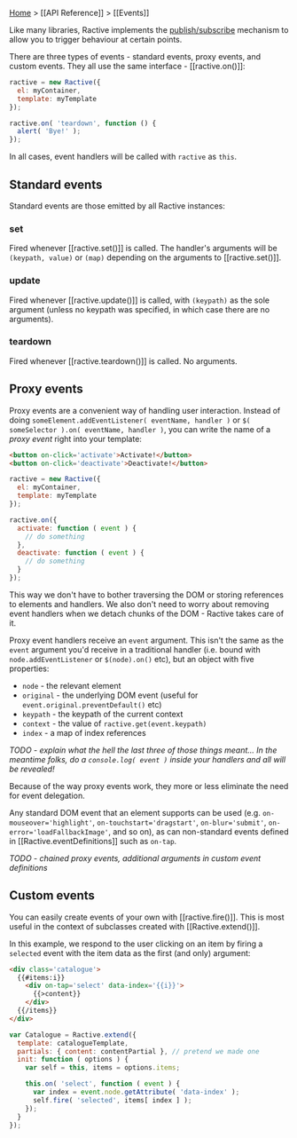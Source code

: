 [Home](ractive-js-documentation) > [[API Reference]] > [[Events]]

Like many libraries, Ractive implements the [publish/subscribe](http://addyosmani.com/blog/understanding-the-publishsubscribe-pattern-for-greater-javascript-scalability/) mechanism to allow you to trigger behaviour at certain points.

There are three types of events - standard events, proxy events, and custom events. They all use the same interface - [[ractive.on()]]:

```js
ractive = new Ractive({
  el: myContainer,
  template: myTemplate
});

ractive.on( 'teardown', function () {
  alert( 'Bye!' );
});
```

In all cases, event handlers will be called with `ractive` as `this`.

## Standard events

Standard events are those emitted by all Ractive instances:

### set

Fired whenever [[ractive.set()]] is called. The handler's arguments will be `(keypath, value)` or `(map)` depending on the arguments to [[ractive.set()]].

### update

Fired whenever [[ractive.update()]] is called, with `(keypath)` as the sole argument (unless no keypath was specified, in which case there are no arguments).

### teardown

Fired whenever [[ractive.teardown()]] is called. No arguments.


## Proxy events

Proxy events are a convenient way of handling user interaction. Instead of doing `someElement.addEventListener( eventName, handler )` or `$( someSelector ).on( eventName, handler )`, you can write the name of a *proxy event* right into your template:

```html
<button on-click='activate'>Activate!</button>
<button on-click='deactivate'>Deactivate!</button>
```

```js
ractive = new Ractive({
  el: myContainer,
  template: myTemplate
});

ractive.on({
  activate: function ( event ) {
    // do something
  },
  deactivate: function ( event ) {
    // do something
  }
});
```

This way we don't have to bother traversing the DOM or storing references to elements and handlers. We also don't need to worry about removing event handlers when we detach chunks of the DOM - Ractive takes care of it.

Proxy event handlers receive an `event` argument. This isn't the same as the `event` argument you'd receive in a traditional handler (i.e. bound with `node.addEventListener` or `$(node).on()` etc), but an object with five properties:

* `node` - the relevant element
* `original` - the underlying DOM event (useful for `event.original.preventDefault()` etc)
* `keypath` - the keypath of the current context
* `context` - the value of `ractive.get(event.keypath)`
* `index` - a map of index references

*TODO - explain what the hell the last three of those things meant... In the meantime folks, do a `console.log( event )` inside your handlers and all will be revealed!*

Because of the way proxy events work, they more or less eliminate the need for event delegation.

Any standard DOM event that an element supports can be used (e.g. `on-mouseover='highlight'`, `on-touchstart='dragstart'`, `on-blur='submit'`, `on-error='loadFallbackImage'`, and so on), as can non-standard events defined in [[Ractive.eventDefinitions]] such as `on-tap`.

*TODO - chained proxy events, additional arguments in custom event definitions*

## Custom events

You can easily create events of your own with [[ractive.fire()]]. This is most useful in the context of subclasses created with [[Ractive.extend()]].

In this example, we respond to the user clicking on an item by firing a `selected` event with the item data as the first (and only) argument:

```html
<div class='catalogue'>
  {{#items:i}}
    <div on-tap='select' data-index='{{i}}'>
      {{>content}}
    </div>
  {{/items}}
</div>
```

```js
var Catalogue = Ractive.extend({
  template: catalogueTemplate,
  partials: { content: contentPartial }, // pretend we made one
  init: function ( options ) {
    var self = this, items = options.items;

    this.on( 'select', function ( event ) {
      var index = event.node.getAttribute( 'data-index' );
      self.fire( 'selected', items[ index ] );
    });
  }
});
```

